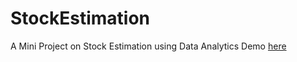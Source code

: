 # StockEstimation
A Mini Project on Stock Estimation using Data Analytics 
Demo [here](https://rushikeshshelar.github.io/StockEstimation/)
